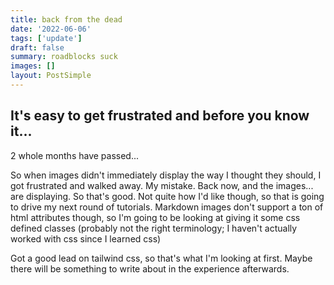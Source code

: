 ```yaml
---
title: back from the dead
date: '2022-06-06'
tags: ['update']
draft: false
summary: roadblocks suck
images: []
layout: PostSimple
---
```


## It's easy to get frustrated and before you know it...

2 whole months have passed...

So when images didn't immediately display the way I thought they should, I got frustrated and walked away. My mistake. Back now, and the images... are displaying. So that's good. Not quite how I'd like though, so that is going to drive my next round of tutorials. Markdown images don't support a ton of html attributes though, so I'm going to be looking at giving it some css defined classes (probably not the right terminology; I haven't actually worked with css since I learned css)

Got a good lead on tailwind css, so that's what I'm looking at first. Maybe there will be something to write about in the experience afterwards.
